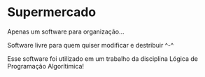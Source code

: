 # Supermercado
Apenas um software para organização...

Software livre para quem quiser modificar e destribuir ^-^

Esse software foi utilizado em um trabalho da disciplina Lógica de Programação Algorítimica!
